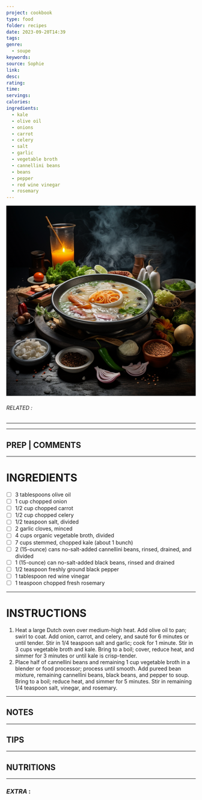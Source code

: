 ```yaml
---
project: cookbook
type: food
folder: recipes
date: 2023-09-20T14:39
tags: 
genre:
  - soupe
keywords: 
source: Sophie
link: 
desc: 
rating: 
time: 
servings: 
calories: 
ingredients:
  - kale
  - olive oil
  - onions
  - carrot
  - celery
  - salt
  - garlic
  - vegetable broth
  - cannellini beans
  - beans
  - pepper
  - red wine vinegar
  - rosemary
---
```


![IMAGE](_default.png)

###### *RELATED* : 
---


---
## PREP | COMMENTS



---
# INGREDIENTS

- [ ] 3 tablespoons olive oil
- [ ] 1 cup chopped onion
- [ ] 1/2 cup chopped carrot
- [ ] 1/2 cup chopped celery
- [ ] 1/2 teaspoon salt, divided
- [ ] 2 garlic cloves, minced
- [ ] 4 cups organic vegetable broth, divided
- [ ] 7 cups stemmed, chopped kale (about 1 bunch)
- [ ] 2 (15-ounce) cans no-salt-added cannellini beans, rinsed, drained, and divided
- [ ] 1 (15-ounce) can no-salt-added black beans, rinsed and drained
- [ ] 1/2 teaspoon freshly ground black pepper
- [ ] 1 tablespoon red wine vinegar
- [ ] 1 teaspoon chopped fresh rosemary

---
# INSTRUCTIONS

1. Heat a large Dutch oven over medium-high heat. Add olive oil to pan; swirl to coat. Add onion, carrot, and celery, and sauté for 6 minutes or until tender. Stir in 1/4 teaspoon salt and garlic; cook for 1 minute. Stir in 3 cups vegetable broth and kale. Bring to a boil; cover, reduce heat, and simmer for 3 minutes or until kale is crisp-tender.
2. Place half of cannellini beans and remaining 1 cup vegetable broth in a blender or food processor; process until smooth. Add pureed bean mixture, remaining cannellini beans, black beans, and pepper to soup. Bring to a boil; reduce heat, and simmer for 5 minutes. Stir in remaining 1/4 teaspoon salt, vinegar, and rosemary.

---
## NOTES



---
## TIPS



---
## NUTRITIONS



---
### *EXTRA* :



